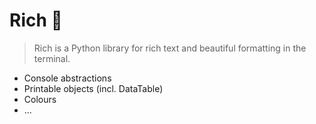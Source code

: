 # Rich 🐍

> Rich is a Python library for rich text and beautiful formatting in the terminal.

- Console abstractions
- Printable objects (incl. DataTable)
- Colours
- ...
